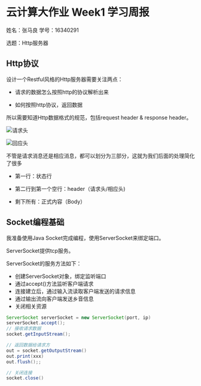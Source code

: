 # 云计算大作业 Week1 学习周报

姓名：张马良 学号：16340291

选题：Http服务器

## Http协议

设计一个Restful风格的Http服务器需要关注两点：

- 请求的数据怎么按照http的协议解析出来

- 如何按照http协议，返回数据

所以需要知道Http数据格式的规范，包括request header & response header。

![请求头](https://upload-images.jianshu.io/upload_images/1405936-a6d0869ffc2dfa9e.jpg?imageMogr2/auto-orient/)

![回应头](https://upload-images.jianshu.io/upload_images/1405936-4cd765051a0bf854.jpg?imageMogr2/auto-orient/)

不管是请求消息还是相应消息，都可以划分为三部分，这就为我们后面的处理简化了很多

- 第一行：状态行

- 第二行到第一个空行：header（请求头/相应头)
- 剩下所有：正式内容（Body）

## Socket编程基础

我准备使用Java Socket完成编程，使用ServerSocket来绑定端口。

ServerSocket提供tcp服务。

ServerSocket的服务方法如下：

- 创建ServerSocket对象，绑定监听端口
- 通过accept()方法监听客户端请求
- 连接建立后，通过输入流读取客户端发送的请求信息
- 通过输出流向客户端发送乡音信息
- 关闭相关资源

```java
ServerSocket serverSocket = new ServerSocket(port, ip)
serverSocket.accept();
// 接收请求数据
socket.getInputStream();

// 返回数据给请求方
out = socket.getOutputStream()
out.print(xxx)
out.flush();;

// 关闭连接
socket.close()
```

